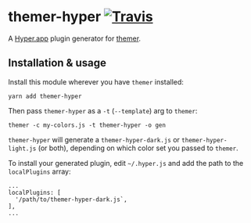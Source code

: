 # themer-hyper [![Travis](https://img.shields.io/travis/mjswensen/themer-hyper.svg)](https://travis-ci.org/mjswensen/themer-hyper)

A [Hyper.app](https://hyper.is/) plugin generator for [themer](https://github.com/mjswensen/themer).

## Installation & usage

Install this module wherever you have `themer` installed:

    yarn add themer-hyper

Then pass `themer-hyper` as a `-t` (`--template`) arg to `themer`:

    themer -c my-colors.js -t themer-hyper -o gen

`themer-hyper` will generate a `themer-hyper-dark.js` or `themer-hyper-light.js` (or both), depending on which color set you passed to `themer`.

To install your generated plugin, edit `~/.hyper.js` and add the path to the `localPlugins` array:

    ...
    localPlugins: [
      '/path/to/themer-hyper-dark.js`,
    ],
    ...

